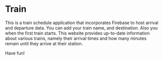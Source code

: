 # Train
This is a train schedule application that incorporates Firebase to host arrival and departure data. 
You can add your train name, and destination.
Also you when the first train starts.
This website provides up-to-date information about various trains, namely their arrival times and how many minutes remain until they arrive at their station.

Have fun!
